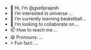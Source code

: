 - 👋 Hi, I’m @gsellprajesh
- 👀 I’m interested in universe ...
- 🌱 I’m currently learning basketball...
- 💞️ I’m looking to collaborate on ...
- 📫 How to reach me ...
- 😄 Pronouns: ...
- ⚡ Fun fact: ...

<!---
gsellprajesh/gsellprajesh is a ✨ special ✨ repository because its `README.md` (this file) appears on your GitHub profile.
You can click the Preview link to take a look at your changes.
--->
